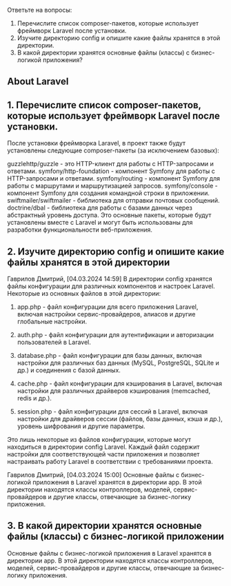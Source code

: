 Ответьте на вопросы:
1. Перечислите список composer-пакетов, которые использует фреймворк Laravel после установки.
2. Изучите директорию config и опишите какие файлы хранятся в этой директории.
3. В какой директории хранятся основные файлы (классы) с бизнес-логикой приложения?
## About Laravel


## 1. Перечислите список composer-пакетов, которые использует фреймворк Laravel после установки.

После установки фреймворка Laravel, в проект также будут установлены следующие composer-пакеты (за исключением базовых):

guzzlehttp/guzzle - это HTTP-клиент для работы с HTTP-запросами и ответами.
symfony/http-foundation - компонент Symfony для работы с HTTP-запросами и ответами.
symfony/routing - компонент Symfony для работы с маршрутами и маршрутизацией запросов.
symfony/console - компонент Symfony для создания командной строки в приложении.
swiftmailer/swiftmailer - библиотека для отправки почтовых сообщений.
doctrine/dbal - библиотека для работы с базами данных через абстрактный уровень доступа.
Это основные пакеты, которые будут установлены вместе с Laravel и могут быть использованы для разработки функциональности веб-приложения.
## 2. Изучите директорию config и опишите какие файлы хранятся в этой директории

Гаврилов Дмитрий, [04.03.2024 14:59]
В директории config хранятся файлы конфигурации для различных компонентов и настроек Laravel. Некоторые из основных файлов в этой директории:

1. app.php - файл конфигурации для всего приложения Laravel, включая настройки сервис-провайдеров, алиасов и другие глобальные настройки.

2. auth.php - файл конфигурации для аутентификации и авторизации пользователей в Laravel.

3. database.php - файл конфигурации для базы данных, включая настройки для различных баз данных (MySQL, PostgreSQL, SQLite и др.) и соединения с базой данных.

4. cache.php - файл конфигурации для кэширования в Laravel, включая настройки для различных драйверов кэширования (memcached, redis и др.).

5. session.php - файл конфигурации для сессий в Laravel, включая настройки для драйверов сессии (файлов, базы данных, кэша и др.), уровень шифрования и другие параметры.

Это лишь некоторые из файлов конфигурации, которые могут находиться в директории config Laravel. Каждый файл содержит настройки для соответствующей части приложения и позволяет настраивать работу Laravel в соответствии с требованиями проекта.

Гаврилов Дмитрий, [04.03.2024 15:00]
Основные файлы с бизнес-логикой приложения в Laravel хранятся в директории app. В этой директории находятся классы контроллеров, моделей, сервис-провайдеров и другие классы, отвечающие за бизнес-логику приложения.

## 3. В какой директории хранятся основные файлы (классы) с бизнес-логикой приложении
Основные файлы с бизнес-логикой приложения в Laravel хранятся в директории app. В этой директории находятся классы контроллеров, моделей, сервис-провайдеров и другие классы, отвечающие за бизнес-логику приложения.

